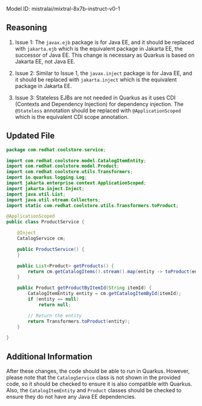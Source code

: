 Model ID: mistralai/mixtral-8x7b-instruct-v0-1

 ## Reasoning

1. Issue 1: The `javax.ejb` package is for Java EE, and it should be replaced with `jakarta.ejb` which is the equivalent package in Jakarta EE, the successor of Java EE. This change is necessary as Quarkus is based on Jakarta EE, not Java EE.

2. Issue 2: Similar to Issue 1, the `javax.inject` package is for Java EE, and it should be replaced with `jakarta.inject` which is the equivalent package in Jakarta EE.

3. Issue 3: Stateless EJBs are not needed in Quarkus as it uses CDI (Contexts and Dependency Injection) for dependency injection. The `@Stateless` annotation should be replaced with `@ApplicationScoped` which is the equivalent CDI scope annotation.

## Updated File

```java
package com.redhat.coolstore.service;

import com.redhat.coolstore.model.CatalogItemEntity;
import com.redhat.coolstore.model.Product;
import com.redhat.coolstore.utils.Transformers;
import io.quarkus.logging.Log;
import jakarta.enterprise.context.ApplicationScoped;
import jakarta.inject.Inject;
import java.util.List;
import java.util.stream.Collectors;
import static com.redhat.coolstore.utils.Transformers.toProduct;

@ApplicationScoped
public class ProductService {

    @Inject
    CatalogService cm;

    public ProductService() {
    }

    public List<Product> getProducts() {
        return cm.getCatalogItems().stream().map(entity -> toProduct(entity)).collect(Collectors.toList());
    }

    public Product getProductByItemId(String itemId) {
        CatalogItemEntity entity = cm.getCatalogItemById(itemId);
        if (entity == null)
            return null;

        // Return the entity
        return Transformers.toProduct(entity);
    }

}
```

## Additional Information

After these changes, the code should be able to run in Quarkus. However, please note that the `CatalogService` class is not shown in the provided code, so it should be checked to ensure it is also compatible with Quarkus. Also, the `CatalogItemEntity` and `Product` classes should be checked to ensure they do not have any Java EE dependencies.